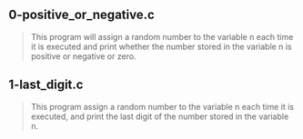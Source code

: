 ## 0-positive_or_negative.c
> This program will assign a random number to the variable n each time it is executed and print whether the number stored in the variable n is positive or negative or zero.

## 1-last_digit.c
> This program assign a random number to the variable n each time it is executed, and print the last digit of the number stored in the variable n.
